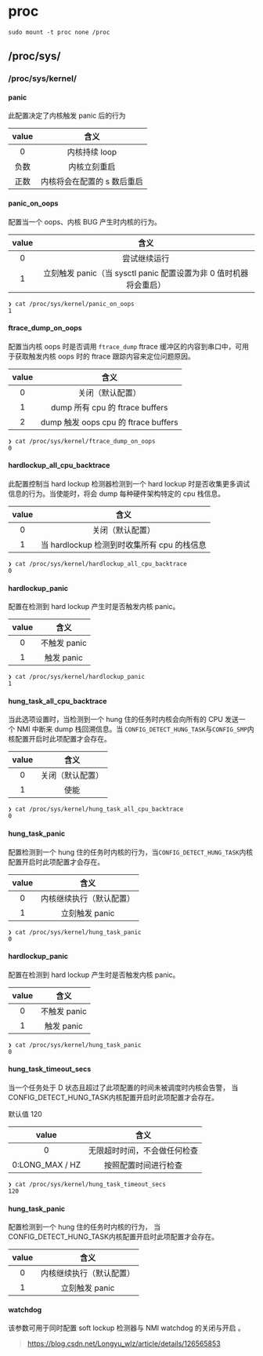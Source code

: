 # proc

```shell
sudo mount -t proc none /proc
```


## /proc/sys/

### /proc/sys/kernel/

#### panic

此配置决定了内核触发 panic 后的行为

| value |       含义        |
| :---: | :-------------: |
|   0   |    内核持续 loop    |
|  负数   |     内核立刻重启      |
|  正数   | 内核将会在配置的 s 数后重启 |


#### panic_on_oops

配置当一个 oops、内核 BUG 产生时内核的行为。

| value |                      含义                      |
| :---: | :------------------------------------------: |
|   0   |                    尝试继续运行                    |
|   1   | 立刻触发 panic（当 sysctl panic 配置设置为非 0 值时机器将会重启） |
```
❯ cat /proc/sys/kernel/panic_on_oops
1

```


#### ftrace_dump_on_oops
配置当内核 oops 时是否调用 `ftrace_dump` ftrace 缓冲区的内容到串口中，可用于获取触发内核 oops 时的 ftrace 跟踪内容来定位问题原因。

|value|含义|
|:-:|:-:|
|0|关闭（默认配置）|
|1|dump 所有 cpu 的 ftrace buffers|
|2|dump 触发 oops cpu 的 ftrace buffers|
```
❯ cat /proc/sys/kernel/ftrace_dump_on_oops
0
```

#### hardlockup_all_cpu_backtrace

此配置控制当 hard lockup 检测器检测到一个 hard lockup 时是否收集更多调试信息的行为。当使能时，将会 dump 每种硬件架构特定的 cpu 栈信息。

| value |               含义               |
| :---: | :----------------------------: |
|   0   |            关闭（默认配置）            |
|   1   | 当 hardlockup 检测到时收集所有 cpu 的栈信息 |
```
❯ cat /proc/sys/kernel/hardlockup_all_cpu_backtrace
0
```

#### hardlockup_panic

配置在检测到 hard lockup 产生时是否触发内核 panic。

|value|含义|
|:-:|:-:|
|0|不触发 panic|
|1|触发 panic|
```
❯ cat /proc/sys/kernel/hardlockup_panic
1
```

#### hung_task_all_cpu_backtrace

当此选项设置时，当检测到一个 hung 住的任务时内核会向所有的 CPU 发送一个 NMI 中断来 dump 栈回溯信息。当 `CONFIG_DETECT_HUNG_TASK`与`CONFIG_SMP`内核配置开启时此项配置才会存在。

| value |    含义    |
| :---: | :------: |
|   0   | 关闭（默认配置） |
|   1   |    使能    |
```
❯ cat /proc/sys/kernel/hung_task_all_cpu_backtrace
0
```

#### hung_task_panic

配置检测到一个 hung 住的任务时内核的行为，当`CONFIG_DETECT_HUNG_TASK`内核配置开启时此项配置才会存在。

|value|含义|
|:-:|:-:|
|0|内核继续执行（默认配置）|
|1|立刻触发 panic|

```
❯ cat /proc/sys/kernel/hung_task_panic
0

```

#### hardlockup_panic

配置在检测到 hard lockup 产生时是否触发内核 panic。

| value |    含义     |
| :---: | :-------: |
|   0   | 不触发 panic |
|   1   | 触发 panic  |


```shell
❯ cat /proc/sys/kernel/hung_task_panic
0
```

#### hung_task_timeout_secs

当一个任务处于 D 状态且超过了此项配置的时间未被调度时内核会告警，
当CONFIG_DETECT_HUNG_TASK内核配置开启时此项配置才会存在。

默认值 120

|value|含义|
|:-:|:-:|
|0|无限超时时间，不会做任何检查|
|0:LONG_MAX / HZ|按照配置时间进行检查|


```shell
❯ cat /proc/sys/kernel/hung_task_timeout_secs
120
```


#### hung_task_panic

配置检测到一个 hung 住的任务时内核的行为，
当CONFIG_DETECT_HUNG_TASK内核配置开启时此项配置才会存在。

| value |      含义      |
| :---: | :----------: |
|   0   | 内核继续执行（默认配置） |
|   1   |  立刻触发 panic  |


#### watchdog

该参数可用于同时配置 soft lockup 检测器与 NMI watchdog 的关闭与开启 。



> https://blog.csdn.net/Longyu_wlz/article/details/126565853
